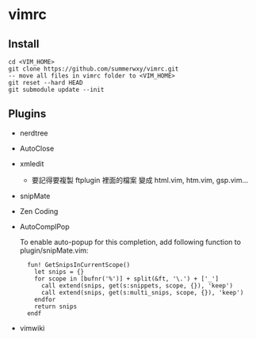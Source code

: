 ﻿vimrc
=====

Install
-------
```
cd <VIM_HOME>
git clone https://github.com/summerwxy/vimrc.git
-- move all files in vimrc folder to <VIM_HOME>
git reset --hard HEAD
git submodule update --init
```


Plugins
-------
* nerdtree
* AutoClose
* xmledit 
  - 要記得要複製 ftplugin 裡面的檔案 變成 html.vim, htm.vim, gsp.vim...
* snipMate
* Zen Coding
* AutoComplPop

  To enable auto-popup for this completion, add following function to
  plugin/snipMate.vim:
  ```
    fun! GetSnipsInCurrentScope()
      let snips = {}
      for scope in [bufnr('%')] + split(&ft, '\.') + ['_']
        call extend(snips, get(s:snippets, scope, {}), 'keep')
        call extend(snips, get(s:multi_snips, scope, {}), 'keep')
      endfor
      return snips
    endf
  ```
* vimwiki
